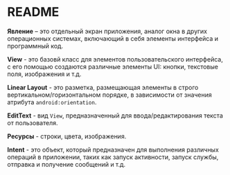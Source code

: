 # README

**Явление** – это отдельный экран приложения, аналог окна в других операционных системах, включающий в себя элементы интерфейса и программный код.

**View** - это базовй класс для элементов пользовательского интерфейса, с его помощью создаются различные элементы UI: кнопки, текстовые поля, изображения и т.д.

**Linear Layout** - это разметка, размещающая элементы в строго вертикальном/горизонтальном порядке, в зависимости от значения атрибута `android:orientation`.

**EditText** - вид `View`, предназначенный для ввода/редактирования текста от пользователя.

**Ресурсы** - строки, цвета, изображения.

**Intent** - это объект, который предназначен для выполнения различных операций в приложении, таких как запуск активности, запуск службы, отправка и получение сообщений и т.д.
